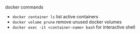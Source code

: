 

docker commands
- `docker container ls` list active containers
- `docker volume prune` remove unused docker volumes
- `docker exec -it <container-name> bash` for interactive shell
